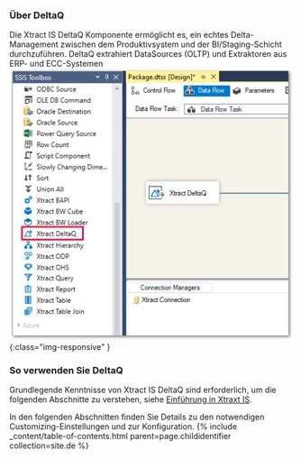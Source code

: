 ### Über DeltaQ
Die Xtract IS DeltaQ Komponente ermöglicht es, ein echtes Delta-Management zwischen dem Produktivsystem und der BI/Staging-Schicht durchzuführen.
DeltaQ extrahiert DataSources (OLTP) und Extraktoren aus ERP- und ECC-Systemen 
![DeltaQ](/img/content/xis/xis_deltaq_overview.png){:class="img-responsive" }

### So verwenden Sie DeltaQ
Grundlegende Kenntnisse von Xtract IS DeltaQ sind erforderlich, um die folgenden Abschnitte zu verstehen, siehe [Einführung in Xtraxt IS](./einfuehrung).

In den folgenden Abschnitten finden Sie Details zu den notwendigen Customizing-Einstellungen und zur Konfiguration.
{% include _content/table-of-contents.html parent=page.childidentifier collection=site.de %}
